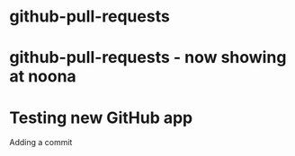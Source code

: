 # github-pull-requests
# github-pull-requests - now showing at noona
# Testing new GitHub app
Adding a commit
